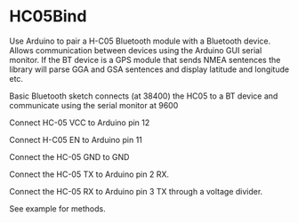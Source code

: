 # HC05Bind
Use Arduino to pair a H-C05 Bluetooth module with a Bluetooth device. Allows communication between devices using the Arduino GUI serial monitor. If the BT device is a GPS module that sends NMEA sentences the library will parse GGA and GSA sentences and display latitude and longitude etc.

Basic Bluetooth sketch connects (at 38400) the HC05 to a BT device
and communicate using the serial monitor at 9600

Connect HC-05 VCC to Arduino pin 12

Connect H-C05 EN to Arduino pin 11

Connect the HC-05 GND to GND

Connect the HC-05 TX to Arduino pin 2 RX.

Connect the HC-05 RX to Arduino pin 3 TX through a voltage divider.

See example for methods.
